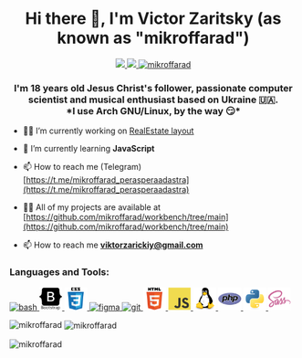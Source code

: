<h1 align="center">Hi there 👋, I'm Victor Zaritsky (as known as "mikroffarad")</h1>

<p align="center">
 <a href="https://t.me/mikroffarad_perasperaadastra" target="_blank">
  <img src="https://img.shields.io/badge/Telegram-2CA5E0?style=for-the-badge&logo=telegram&logoColor=white" target="_blank">
 </a>  

  <a href="https://www.instagram.com/mikroffarad_perasperaadastra/" target="_blank">
    <img src="https://img.shields.io/badge/-Instagram-%23E4405F?style=for-the-badge&logo=instagram&logoColor=white" target="_blank">
  </a>

  <a href="https://twitter.com/mikroffarad" target="blank">
    <img src="https://img.shields.io/twitter/follow/mikroffarad?logo=twitter&style=for-the-badge" alt="mikroffarad" />
  </a>
</p>

<h3 align="center">I'm 18 years old Jesus Christ's follower, passionate computer scientist and musical enthusiast based on Ukraine 🇺🇦. <br> *I use Arch GNU/Linux, by the way 😏*</h3>

- 🧑‍💻 I’m currently working on [RealEstate layout](https://github.com/mikroffarad/workbench/tree/main/mentors/freelancerls/layouts/realestate)

- 🌱 I’m currently learning **JavaScript**

- 📫 How to reach me (Telegram) [https://t.me/mikroffarad_perasperaadastra](https://t.me/mikroffarad_perasperaadastra)

- 👨‍💻 All of my projects are available at [https://github.com/mikroffarad/workbench/tree/main](https://github.com/mikroffarad/workbench/tree/main)

- 📫 How to reach me **viktorzarickiy@gmail.com**

<h3 align="left">Languages and Tools:</h3>
<p align="left"> <a href="https://www.gnu.org/software/bash/" target="_blank" rel="noreferrer"> <img src="https://www.vectorlogo.zone/logos/gnu_bash/gnu_bash-icon.svg" alt="bash" width="40" height="40"/> </a> <a href="https://getbootstrap.com" target="_blank" rel="noreferrer"> <img src="https://raw.githubusercontent.com/devicons/devicon/master/icons/bootstrap/bootstrap-plain-wordmark.svg" alt="bootstrap" width="40" height="40"/> </a> <a href="https://www.w3schools.com/css/" target="_blank" rel="noreferrer"> <img src="https://raw.githubusercontent.com/devicons/devicon/master/icons/css3/css3-original-wordmark.svg" alt="css3" width="40" height="40"/> </a> <a href="https://www.figma.com/" target="_blank" rel="noreferrer"> <img src="https://www.vectorlogo.zone/logos/figma/figma-icon.svg" alt="figma" width="40" height="40"/> </a> <a href="https://git-scm.com/" target="_blank" rel="noreferrer"> <img src="https://www.vectorlogo.zone/logos/git-scm/git-scm-icon.svg" alt="git" width="40" height="40"/> </a> <a href="https://www.w3.org/html/" target="_blank" rel="noreferrer"> <img src="https://raw.githubusercontent.com/devicons/devicon/master/icons/html5/html5-original-wordmark.svg" alt="html5" width="40" height="40"/> </a> <a href="https://developer.mozilla.org/en-US/docs/Web/JavaScript" target="_blank" rel="noreferrer"> <img src="https://raw.githubusercontent.com/devicons/devicon/master/icons/javascript/javascript-original.svg" alt="javascript" width="40" height="40"/> </a> <a href="https://www.linux.org/" target="_blank" rel="noreferrer"> <img src="https://raw.githubusercontent.com/devicons/devicon/master/icons/linux/linux-original.svg" alt="linux" width="40" height="40"/> </a> <a href="https://www.php.net" target="_blank" rel="noreferrer"> <img src="https://raw.githubusercontent.com/devicons/devicon/master/icons/php/php-original.svg" alt="php" width="40" height="40"/> </a> <a href="https://www.python.org" target="_blank" rel="noreferrer"> <img src="https://raw.githubusercontent.com/devicons/devicon/master/icons/python/python-original.svg" alt="python" width="40" height="40"/> </a> <a href="https://sass-lang.com" target="_blank" rel="noreferrer"> <img src="https://raw.githubusercontent.com/devicons/devicon/master/icons/sass/sass-original.svg" alt="sass" width="40" height="40"/> </a> </p>

<p><img align="left" src="https://github-readme-stats.vercel.app/api/top-langs?username=mikroffarad&show_icons=true&locale=en&layout=compact" alt="mikroffarad" /></p>

<p>&nbsp;<img align="center" src="https://github-readme-stats.vercel.app/api?username=mikroffarad&show_icons=true&locale=en" alt="mikroffarad" /></p>

<p><img align="center" src="https://github-readme-streak-stats.herokuapp.com/?user=mikroffarad&" alt="mikroffarad" /></p>

